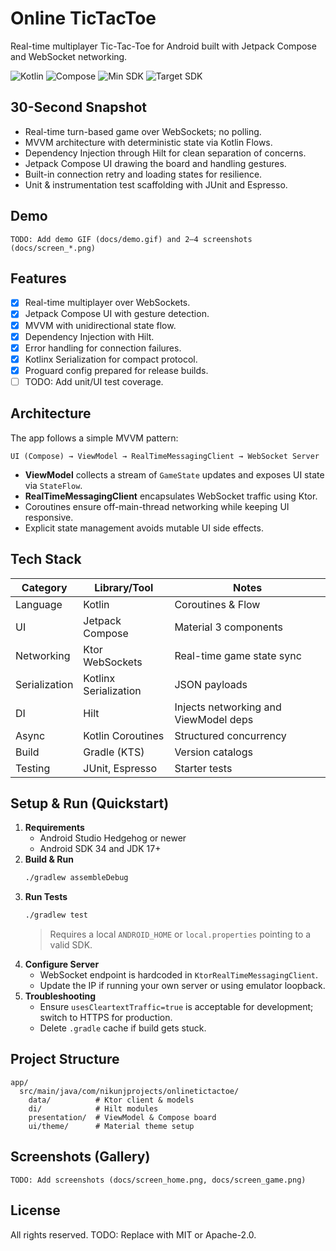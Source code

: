 # Online TicTacToe

Real-time multiplayer Tic-Tac-Toe for Android built with Jetpack Compose and WebSocket networking.

![Kotlin](https://img.shields.io/badge/Kotlin-1.9.0-blue) ![Compose](https://img.shields.io/badge/Jetpack%20Compose-Yes-brightgreen) ![Min SDK](https://img.shields.io/badge/Min%20SDK-24-informational) ![Target SDK](https://img.shields.io/badge/Target%20SDK-34-informational)

## 30-Second Snapshot
- Real-time turn-based game over WebSockets; no polling.
- MVVM architecture with deterministic state via Kotlin Flows.
- Dependency Injection through Hilt for clean separation of concerns.
- Jetpack Compose UI drawing the board and handling gestures.
- Built-in connection retry and loading states for resilience.
- Unit & instrumentation test scaffolding with JUnit and Espresso.

## Demo
```
TODO: Add demo GIF (docs/demo.gif) and 2–4 screenshots (docs/screen_*.png)
```

## Features
- [x] Real-time multiplayer over WebSockets.
- [x] Jetpack Compose UI with gesture detection.
- [x] MVVM with unidirectional state flow.
- [x] Dependency Injection with Hilt.
- [x] Error handling for connection failures.
- [x] Kotlinx Serialization for compact protocol.
- [x] Proguard config prepared for release builds.
- [ ] TODO: Add unit/UI test coverage.

## Architecture
The app follows a simple MVVM pattern:

```
UI (Compose) → ViewModel → RealTimeMessagingClient → WebSocket Server
```

- **ViewModel** collects a stream of `GameState` updates and exposes UI state via `StateFlow`.
- **RealTimeMessagingClient** encapsulates WebSocket traffic using Ktor.
- Coroutines ensure off-main-thread networking while keeping UI responsive.
- Explicit state management avoids mutable UI side effects.

## Tech Stack
| Category | Library/Tool | Notes |
|---|---|---|
| Language | Kotlin | Coroutines & Flow |
| UI | Jetpack Compose | Material 3 components |
| Networking | Ktor WebSockets | Real-time game state sync |
| Serialization | Kotlinx Serialization | JSON payloads |
| DI | Hilt | Injects networking and ViewModel deps |
| Async | Kotlin Coroutines | Structured concurrency |
| Build | Gradle (KTS) | Version catalogs |
| Testing | JUnit, Espresso | Starter tests |

## Setup & Run (Quickstart)
1. **Requirements**
   - Android Studio Hedgehog or newer
   - Android SDK 34 and JDK 17+
2. **Build & Run**
   ```bash
   ./gradlew assembleDebug
   ```
3. **Run Tests**
   ```bash
   ./gradlew test
   ```
   > Requires a local `ANDROID_HOME` or `local.properties` pointing to a valid SDK.
4. **Configure Server**
   - WebSocket endpoint is hardcoded in `KtorRealTimeMessagingClient`.
   - Update the IP if running your own server or using emulator loopback.
5. **Troubleshooting**
   - Ensure `usesCleartextTraffic=true` is acceptable for development; switch to HTTPS for production.
   - Delete `.gradle` cache if build gets stuck.

## Project Structure
```
app/
  src/main/java/com/nikunjprojects/onlinetictactoe/
    data/          # Ktor client & models
    di/            # Hilt modules
    presentation/  # ViewModel & Compose board
    ui/theme/      # Material theme setup
```

## Screenshots (Gallery)
```
TODO: Add screenshots (docs/screen_home.png, docs/screen_game.png)
```

## License
All rights reserved. TODO: Replace with MIT or Apache-2.0.
